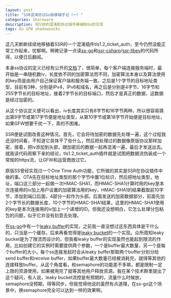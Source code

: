 ```yaml
---
layout: post
title: "SSR混淆协议Go版移植手记（一）"
categories: Shareware
description: 将SSR的混淆和协议插件移植到Go的实现
tags: Go GFW shadowsocks
---
```


这几天断断续续地移植着SSR的一个混淆插件tls1.2_ticket_auth，至今仍然没能正常工作起来，忧郁啊。稍微记录一点读[ss-go](https://github.com/shadowsocks/shadowsocks-go)和[ssr-csharp](https://github.com/breakwa11/shadowsocks-csharp)/[ssr-libev](https://github.com/breakwa11/shadowsocks-libev)的代码所得，以便日后翻阅。

本身ss协议的定义已经有公开的[文档](http://shadowsocks.org/en/spec/protocol.html)了，很简单，每个客户端连接服务端时，最开始是一串随机数iv，长度依不同的加密算法而不同，加密算法本身以及算法使用的key而是由用户自己保证客户端和服务端一致。之后是1个字节的目标地址类型，目前有3种，分别是IPv4，IPv6和域名，再之后是分别是4字节，16字节和255字节长的目标地址，接着2字节长的目标端口，然后才是真正的数据，这数据是经过加密的。

从这个协议定义便可以看出，iv长度其实只有8字节和16字节两种，所以很容易猜出第9字节或第17字节便是地址类型，从第10字节或第18字节开始便是目标地址，如果GFW想要干扰一下，真的不困难。

SSR便是试图改善这种情况。首先，它会将待加密的数据先处理一遍，这个过程我还没时间看，不知道它具体干了些什么，然后把处理过的数据像原版协议那样加密，接着，把iv添加到头部，跟加密后的数据一起再混淆一遍，最后才发送出去。就我读代码观察下来的结论，tls1.2_ticket_auth插件就是试图把数据流伪装成一个常规的https流，让GFW和运营商放过它。

原版SS曾经实现过一个One Time Auth功能，它所做的其实是SSR在协议插件中做的事。OTA先在目标地址类型的那个字节中置1位标识，然后把地址类型，地址，端口这三部分一起做一次HMAC-SHA1，而HMAC-SHA1计算时用的key是本次连接用的iv加上用户设置的加密算法用的key，HMAC-SHA1的结果截取前10字节，添加到端口后面，4部分一起作为头部。后面发送的加密数据部分，前面先加2个字节长的数据长度，10个字节的HMAC-SHA1结果，这里的HMAC-SHA1使用的key是本次连接用的iv加上一个递增的ID。但我还没想明白，它怎么处理分包粘包的问题，似乎它并没有刻意去处理。

在[ss-go](https://github.com/shadowsocks/shadowsocks-go)中有一个[leaky buffer](https://github.com/shadowsocks/shadowsocks-go/blob/master/shadowsocks/leakybuf.go)的实现，之前我一直没想过这东西具体是干什么的，只当是一个缓存。后来再看觉得是[leaky bucket](https://en.wikipedia.org/wiki/Leaky_bucket)的一个实现。众所周知leaky bucket是为了限流而设计的，但我看leaky buffer的实现虽然也能起到限流的作用，比如创建它的实例时需要提供两个参数，一个是buffer最大数量，另一个是每个buffer的大小，每个ss连接发起时会从leaky buffer那取两个buffer分别分给send buffer和receive buffer，如果buffer最大数量已经被消耗完，就得等其他的连接释放buffer。从这个角度看，和semaphore的功能差不多嘛，都是限制一定上限的资源使用，如果被用完了就等其他用户释放资源。我在某个技术群里提出了这个疑问，有人说，leaky bucket流控是有预期的，流量什么时候放，semaphore没预期，得等同步。但我觉得他说的虽然有点道理，在ss-go这个场景中，换semaphore完全可以达到一样的效果啊。